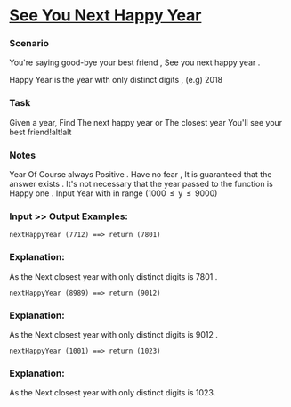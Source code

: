 # [See You Next Happy Year](https://www.codewars.com/kata/5ae7e3f068e6445bc8000046) #

### Scenario ###

You're saying good-bye your best friend , See you next happy year .

Happy Year is the year with only distinct digits , (e.g) 2018

### Task ###

Given a year, Find The next happy year or The closest year You'll see your best friend!alt!alt

### Notes ###

Year Of Course always Positive .
Have no fear , It is guaranteed that the answer exists .
It's not necessary that the year passed to the function is Happy one .
Input Year with in range (1000  ≤  y  ≤  9000)

### Input >> Output Examples: ###

    nextHappyYear (7712) ==> return (7801)

### Explanation: ###

As the Next closest year with only distinct digits is 7801 .

    nextHappyYear (8989) ==> return (9012)

### Explanation: ###

As the Next closest year with only distinct digits is 9012 .

    nextHappyYear (1001) ==> return (1023)

### Explanation: ###

As the Next closest year with only distinct digits is 1023.
